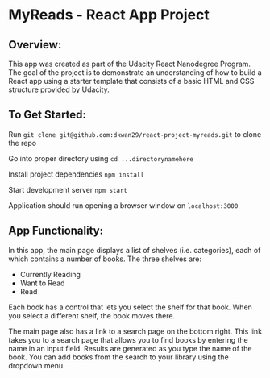 # MyReads - React App Project

## Overview:

This app was created as part of the Udacity React Nanodegree Program. The goal of the project is to demonstrate an understanding of how to build a React app using a starter template that consists of a basic HTML and CSS structure provided by Udacity. 

## To Get Started:

Run ```git clone git@github.com:dkwan29/react-project-myreads.git``` to clone the repo

Go into proper directory using ```cd ...directorynamehere```

Install project dependencies ```npm install```

Start development server ```npm start```

Application should run opening a browser window on ```localhost:3000```

## App Functionality:

In this app, the main page displays a list of shelves (i.e. categories), each of which contains a number of books. The three shelves are:

- Currently Reading
- Want to Read
- Read

Each book has a control that lets you select the shelf for that book. When you select a different shelf, the book moves there.

The main page also has a link to a search page on the bottom right. This link takes you to a search page that allows you to find books by entering the name in an input field. Results are generated as you type the name of the book. You can add books from the search to your library using the dropdown menu.
